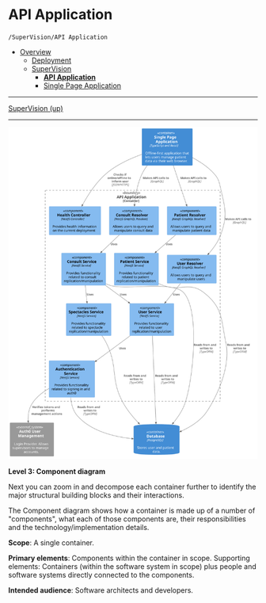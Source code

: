 # API Application

`/SuperVision/API Application`

- [Overview](../../README.md)
  - [Deployment](../../Deployment/README.md)
  - [SuperVision](../../SuperVision/README.md)
    - [**API Application**](../../SuperVision/API%20Application/README.md)
    - [Single Page Application](../../SuperVision/Single%20Page%20Application/README.md)

---

[SuperVision (up)](../../SuperVision/README.md)

---

![diagram](component.svg)

**Level 3: Component diagram**

Next you can zoom in and decompose each container further to identify the major structural building blocks and their interactions.

The Component diagram shows how a container is made up of a number of "components", what each of those components are, their responsibilities and the technology/implementation details.

**Scope**: A single container.

**Primary elements**: Components within the container in scope.
Supporting elements: Containers (within the software system in scope) plus people and software systems directly connected to the components.

**Intended audience**: Software architects and developers.
